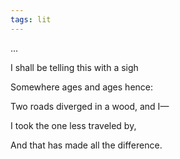 ```yaml
---
tags: lit
---
```


...

I shall be telling this with a sigh

Somewhere ages and ages hence:

Two roads diverged in a wood, and I—

I took the one less traveled by,

And that has made all the difference.
